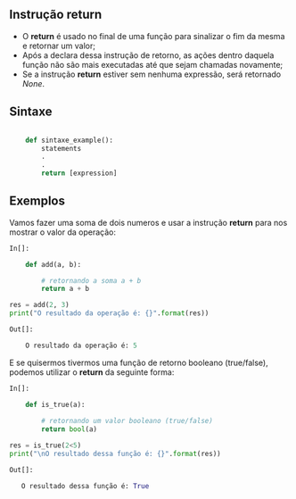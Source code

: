 ## Instrução return


- O __return__ é usado no final de uma função para sinalizar o fim da mesma e retornar um valor;
- Após a declara dessa instrução de retorno, as ações dentro daquela função não são mais executadas até que sejam chamadas novamente;
- Se a instrução __return__ estiver sem nenhuma expressão, será retornado *None*.


## Sintaxe

```python

    def sintaxe_example():
        statements
        .
        .
        return [expression]
```

## Exemplos

Vamos fazer uma soma de dois numeros e usar a instrução __return__ para nos mostrar o valor da operação:

```python
In[]:

    def add(a, b): 

        # retornando a soma a + b  
        return a + b 

res = add(2, 3) 
print("O resultado da operação é: {}".format(res)) 
```

```python
Out[]:

    O resultado da operação é: 5
```

E se quisermos tivermos uma função de retorno booleano (true/false), podemos utilizar o __return__ da seguinte forma:

```python
In[]:

    def is_true(a): 
  
        # retornando um valor booleano (true/false) 
        return bool(a) 

res = is_true(2<5) 
print("\nO resultado dessa função é: {}".format(res))
```

```python
Out[]:

   O resultado dessa função é: True
```

